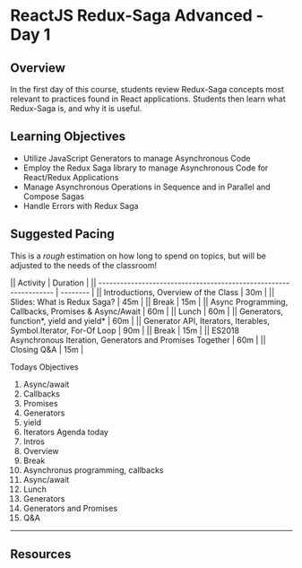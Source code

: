 # ReactJS Redux-Saga Advanced - Day 1

## Overview

In the first day of this course, students review Redux-Saga concepts most relevant to practices found in React applications. Students then learn what Redux-Saga is, and why it is useful. 

## Learning Objectives

* Utilize JavaScript Generators to manage Asynchronous Code 
* Employ the Redux Saga library to manage Asynchronous Code for React/Redux 
Applications
* Manage Asynchronous Operations in Sequence and in Parallel and Compose 
Sagas 
* Handle Errors with Redux Saga

## Suggested Pacing

This is a *rough* estimation on how long to spend on topics, but will be adjusted to the needs of the classroom!

|| Activity                                                          | Duration |
|| ----------------------------------------------------------------- | -------- |
|| Introductions, Overview of the Class                              | 30m      |
|| Slides: What is Redux Saga?                                       | 45m      |
|| Break                                                             | 15m      |
|| Async Programming, Callbacks, Promises & Async/Await              | 60m      |
|| Lunch                                                             | 60m      |
|| Generators, function*, yield and yield*                           | 60m      |
|| Generator API, Iterators, Iterables, Symbol.Iterator, For-Of Loop | 90m      |
|| Break                                                             | 15m      |
|| ES2018 Asynchronous Iteration, Generators and Promises Together   | 60m      |
|| Closing Q&A                                                       | 15m      |

 
Todays Objectives
  1. Async/await
  2. Callbacks
  3. Promises
  4. Generators
  5. yield
  6. Iterators
Agenda today
  1. Intros
  2. Overview
  3. Break
  4. Asynchronus programming, callbacks
  5. Async/await
  6. Lunch
  7. Generators
  8. Generators and Promises
  9. Q&A


---

## Resources

### 